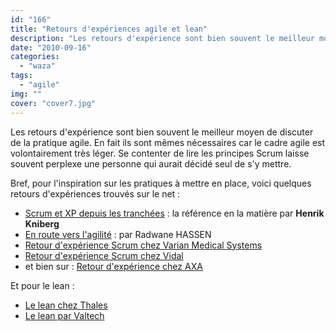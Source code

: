 ```yaml
---
id: "166"
title: "Retours d'expériences agile et lean"
description: "Les retours d'expérience sont bien souvent le meilleur moyen de discuter de la pratique agile. En fait ils sont mêmes nécessaires car le cadre agile e..."
date: "2010-09-16"
categories: 
  - "waza"
tags: 
  - "agile"
img: ""
cover: "cover7.jpg"
---
```


Les retours d'expérience sont bien souvent le meilleur moyen de discuter de la pratique agile. En fait ils sont mêmes nécessaires car le cadre agile est volontairement très léger. Se contenter de lire les principes Scrum laisse souvent perplexe une personne qui aurait décidé seul de s'y mettre.

Bref, pour l'inspiration sur les pratiques à mettre en place, voici quelques retours d'expériences trouvés sur le net :

- [Scrum et XP depuis les tranchées](http://henrik-kniberg.developpez.com/livre/scrum-xp/) : la référence en la matière par **Henrik Kniberg**
- [En route vers l'agilité](http://rad-hass.developpez.com/tutoriels/conception/route-vers-agilite-scrum-et-xp-retour-experience/) : par Radwane HASSEN
- [Retour d'expérience Scrum chez Varian Medical Systems](http://www.sigmat.fr/dotclear/index.php?post/2008/12/23/Retour-d-exp%C3%A9rience-Scrum-chez-Varian-Medical-Systems)
- [Retour d'expérience Scrum chez Vidal](http://www.slideshare.net/jl.morlhon/scrum-vidal-retour-dexperience)
- et bien sur : [Retour d'expérience chez AXA](https://directassurance.onconfluence.com/pages/viewpage.action?pageId=15632052 "Agilité - expériences axa")

Et pour le lean :

- [Le lean chez Thales](http://www.islean-consulting.fr/le-blog/2/retour-dexperience-le-lean-software-development-chez-thales/)
- [Le lean par Valtech](http://www.slideshare.net/valtech/ag08-lean-management-et-progres-continu-fr)
